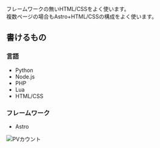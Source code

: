 フレームワークの無いHTML/CSSをよく使います。<br>
複数ページの場合もAstro+HTML/CSSの構成をよく使います。

## 書けるもの
### 言語
- Python
- Node.js
- PHP
- Lua
- HTML/CSS

### フレームワーク
- Astro

![PVカウント](https://komarev.com/ghpvc/?username=siyukatu)
